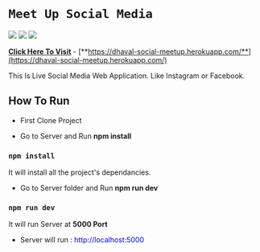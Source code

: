 # `Meet Up Social Media`
![](https://img.shields.io/badge/Node.js-v12.17.0-green)
![](https://img.shields.io/badge/express-v4.17.1-red)
![](https://img.shields.io/badge/MongoDB-Atlas-brightgreen)


[**Click Here To Visit**](https://dhaval-social-meetup.herokuapp.com/) - [**https://dhaval-social-meetup.herokuapp.com/**](https://dhaval-social-meetup.herokuapp.com/)

This Is Live Social Media Web Application. Like Instagram or Facebook.

## How To Run

* First Clone Project
  
* Go to  Server and Run **npm install**

### `npm install`
It will install all the project's dependancies.

* Go to Server folder and Run **npm run dev**

### `npm run dev`

It will run Server at **5000 Port**

* Server will run : <span style='color:blue'>http://localhost:5000</span>



